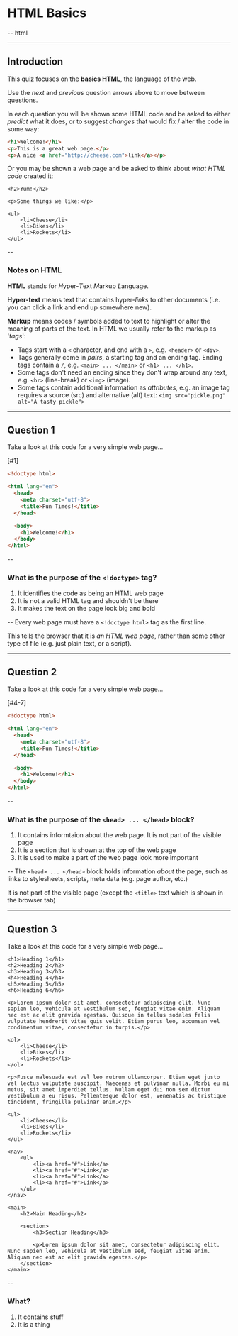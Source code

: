 # HTML Basics

--
html

-----------------------------------------------
## Introduction

This quiz focuses on the **basics HTML**, the language of the web.

Use the *next* and *previous* question arrows above to move between questions.

In each question you will be shown some HTML code and be asked to either *predict* what it does, or to suggest *changes* that would fix / alter the code in some way:

```html
<h1>Welcome!</h1>
<p>This is a great web page.</p>
<p>A nice <a href="http://cheese.com">link</a></p>
```


Or you may be shown a web page and be asked to think about *what HTML code* created it:

<div class="webview">
    <title>Web Page Demo</title>

    <h2>Yum!</h2>

    <p>Some things we like:</p>

    <ul>
        <li>Cheese</li>
        <li>Bikes</li>
        <li>Rockets</li>
    </ul>
</div>

--
### Notes on HTML

**HTML** stands for *H*yper-*T*ext *M*arkup *L*anguage.

**Hyper-text** means text that contains hyper-*links* to other documents (i.e. you can click a link and end up somewhere new).

**Markup** means codes / symbols added to text to highlight or alter the meaning of parts of the text. In HTML we usually refer to the markup as '*tags*':

 - Tags start with a `<` character, and end with a `>`, e.g. `<header>` or `<div>`.
 - Tags generally come in *pairs*, a starting tag and an ending tag. Ending tags contain a `/`, e.g. `<main> ... </main>` or `<h1> ... </h1>`.
 - Some tags don't need an ending since they don't wrap around any text, e.g. `<br>` (line-break) or `<img>` (image).
 - Some tags contain additional information as *attributes*, e.g. an image tag requires a source (src) and alternative (alt) text: `<img src="pickle.png" alt="A tasty pickle">`


-----------------------------------------------
## Question 1

Take a look at this code for a very simple web page...

[#1]
```html
<!doctype html>

<html lang="en">
  <head>
    <meta charset="utf-8">
    <title>Fun Times!</title>
  </head>

  <body>
    <h1>Welcome!</h1>
  </body>
</html>
```

--
### What is the purpose of the `<!doctype>` tag?

1. It identifies the code as being an HTML web page
2. It is not a valid HTML tag and shouldn't be there
3. It makes the text on the page look big and bold

--
Every web page must have a `<!doctype html>` tag as the first line.

This tells the browser that it is *an HTML web page*, rather than some other type of file (e.g. just plain text, or a script).


-----------------------------------------------
## Question 2

Take a look at this code for a very simple web page...

[#4-7]
```html
<!doctype html>

<html lang="en">
  <head>
    <meta charset="utf-8">
    <title>Fun Times!</title>
  </head>

  <body>
    <h1>Welcome!</h1>
  </body>
</html>
```

--
### What is the purpose of the `<head> ... </head>` block?

1. It contains informtaion about the web page. It is not part of the visible page
2. It is a section that is shown at the top of the web page
3. It is used to make a part of the web page look more important

--
The `<head> ... </head>` block holds information *about* the page, such as links to stylesheets, scripts, meta data (e.g. page author, etc.)

It is not part of the visible page (except the `<title>` text which is shown in the browser tab)


-----------------------------------------------
## Question 3

Take a look at this code for a very simple web page...

<div class="webview">
    <title>Web Page Demo</title>

    <h1>Heading 1</h1>
    <h2>Heading 2</h2>
    <h3>Heading 3</h3>
    <h4>Heading 4</h4>
    <h5>Heading 5</h5>
    <h6>Heading 6</h6>

    <p>Lorem ipsum dolor sit amet, consectetur adipiscing elit. Nunc sapien leo, vehicula at vestibulum sed, feugiat vitae enim. Aliquam nec est ac elit gravida egestas. Quisque in tellus sodales felis vulputate hendrerit vitae quis velit. Etiam purus leo, accumsan vel condimentum vitae, consectetur in turpis.</p>

    <ol>
        <li>Cheese</li>
        <li>Bikes</li>
        <li>Rockets</li>
    </ol>

    <p>Fusce malesuada est vel leo rutrum ullamcorper. Etiam eget justo vel lectus vulputate suscipit. Maecenas et pulvinar nulla. Morbi eu mi metus, sit amet imperdiet tellus. Nullam eget dui non sem dictum vestibulum a eu risus. Pellentesque dolor est, venenatis ac tristique tincidunt, fringilla pulvinar enim.</p>

    <ul>
        <li>Cheese</li>
        <li>Bikes</li>
        <li>Rockets</li>
    </ul>

    <nav>
        <ul>
            <li><a href="#">Link</a>
            <li><a href="#">Link</a>
            <li><a href="#">Link</a>
            <li><a href="#">Link</a>
        </ul>
    </nav>

    <main>
        <h2>Main Heading</h2>

        <section>
            <h3>Section Heading</h3>

            <p>Lorem ipsum dolor sit amet, consectetur adipiscing elit. Nunc sapien leo, vehicula at vestibulum sed, feugiat vitae enim. Aliquam nec est ac elit gravida egestas.</p>
        </section>
    </main>

</div>


--
### What?

1. It contains stuff
2. It is a thing

